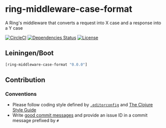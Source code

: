 ring-middleware-case-format
===========================


A Ring's middleware that converts a request into X case and a response into a Y case

[![CircleCI](https://circleci.com/gh/druids/ring-middleware-case-format.svg?style=svg)](https://circleci.com/gh/druids/ring-middleware-case-format)
[![Dependencies Status](https://jarkeeper.com/druids/ring-middleware-case-format/status.png)](https://jarkeeper.com/druids/ring-middleware-case-format)
[![License](https://img.shields.io/badge/MIT-Clause-blue.svg)](https://opensource.org/licenses/MIT)


Leiningen/Boot
--------------

```clojure
[ring-middleware-case-format "0.0.0"]
```


Contribution
------------

### Conventions

* Please follow coding style defined by [`.editorconfig`](http://editorconfig.org)
 and [The Clojure Style Guide](https://github.com/bbatsov/clojure-style-guide)
* Write [good commit messages](https://chris.beams.io/posts/git-commit/)
 and provide an issue ID in a commit message prefixed by `#`
